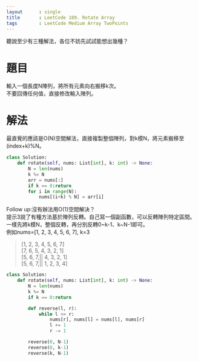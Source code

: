 ```yaml
---
layout      : single
title       : LeetCode 189. Rotate Array
tags 		: LeetCode Medium Array TwoPoints
---
```

聽說至少有三種解法，各位不妨先試試能想出幾種？

# 題目
輸入一個長度N陣列，將所有元素向右搬移k次。  
不要回傳任何值，直接修改輸入陣列。

# 解法
最直覺的應該是O(N)空間解法，直接複製整個陣列，對k模N，將元素搬移至(index+k)%N。

```python
class Solution:
    def rotate(self, nums: List[int], k: int) -> None:
        N = len(nums)
        k %= N
        arr = nums[:]
        if k == 0:return
        for i in range(N):
            nums[(i+k) % N] = arr[i]
```

Follow up:沒有辦法用O(1)空間解決？  
提示3說了有種方法基於陣列反轉。自己寫一個副函數，可以反轉陣列特定區間。一樣先將k模N，整個反轉，再分別反轉0~k-1、k~N-1即可。  
例如nums=[1, 2, 3, 4, 5, 6, 7], k=3
> [1, 2, 3, 4, 5, 6, 7]  
[7, 6, 5, 4, 3, 2, 1]  
[5, 6, 7,|| 4, 3, 2, 1]  
[5, 6, 7,|| 1, 2, 3, 4]

```python
class Solution:
    def rotate(self, nums: List[int], k: int) -> None:
        N = len(nums)
        k %= N
        if k == 0:return 

        def reverse(l, r):
            while l <= r:
                nums[r], nums[l] = nums[l], nums[r]
                l += 1
                r -= 1

        reverse(0, N-1)
        reverse(0, k-1)
        reverse(k, N-1)
```
